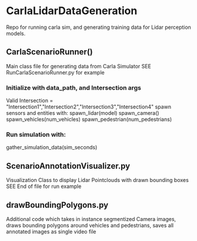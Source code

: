 # CarlaLidarDataGeneration
Repo for running carla sim, and generating training data for Lidar perception models. 

## CarlaScenarioRunner()
Main class file for generating data from Carla Simulator
SEE RunCarlaScenarioRunner.py for example

### Initialize with data_path, and Intersection args
Valid Intersection = "Intersection1","Intersection2","Intersection3","Intersection4"
spawn sensors and entities with:
spawn_lidar(model)
spawn_camera()
spawn_vehicles(num_vehicles)
spawn_pedestrian(num_pedestrians)

### Run simulation with:
gather_simulation_data(sim_seconds)

## ScenarioAnnotationVisualizer.py
Visualization Class to display Lidar Pointclouds with drawn bounding boxes
SEE End of file for run example

## drawBoundingPolygons.py
Additional code which takes in instance segmentized Camera images, draws bounding polygons around vehicles and pedestrians, saves all annotated images as single video file
